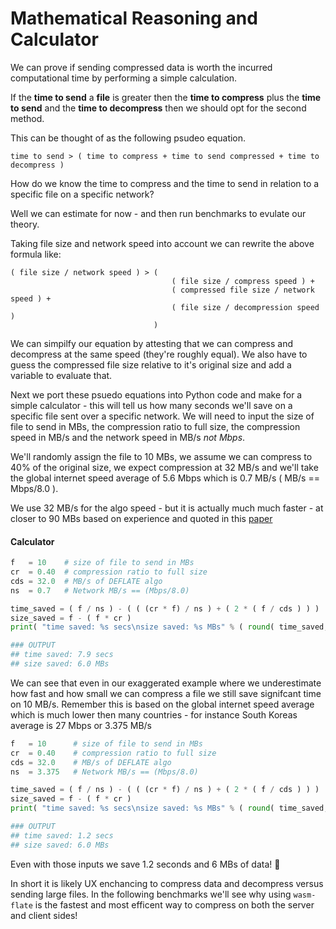 # Mathematical Reasoning and Calculator

We can prove if sending compressed data is worth the incurred computational time by performing a simple calculation.

If the **time to send** a **file** is greater then the **time to compress** plus the **time to send** and the **time to decompress** then we should opt for the second method.  

This can be thought of as the following psudeo equation.
```
time to send > ( time to compress + time to send compressed + time to decompress )
```

How do we know the time to compress and the time to send in relation to a specific file on a specific network?  

Well we can estimate for now - and then run benchmarks to evulate our theory.  

Taking file size and network speed into account we can rewrite the above formula like:  
```
( file size / network speed ) > ( 
                                    ( file size / compress speed ) + 
                                    ( compressed file size / network speed ) + 
                                    ( file size / decompression speed )
                                )
```

We can simpilfy our equation by attesting that we can compress and decompress at the same speed (they're roughly equal). We also have to guess the compressed file size relative to it's original size and add a variable to evaluate that. 

Next we port these psuedo equations into Python code and make for a simple calculator - this will tell us how many seconds we'll save on a specific file sent over a specific network. We will need to input the size of file to send in MBs, the compression ratio to full size, the compression speed in MB/s and the network speed in MB/s *not Mbps*.  

We'll randomly assign the file to 10 MBs, we assume we can compress to 40% of the original size, we expect compression at 32 MB/s and we'll take the global internet speed average of 5.6 Mbps which is 0.7 MB/s ( MB/s == Mbps/8.0 ).  

We use 32 MB/s for the algo speed - but it is actually much much faster - at closer to 90 MBs based on experience and quoted in this [paper](https://cran.r-project.org/web/packages/brotli/vignettes/brotli-2015-09-22.pdf)  

#### Calculator

```python
f   = 10    # size of file to send in MBs
cr  = 0.40  # compression ratio to full size
cds = 32.0  # MB/s of DEFLATE algo
ns  = 0.7   # Network MB/s == (Mbps/8.0)

time_saved = ( f / ns ) - ( ( (cr * f) / ns ) + ( 2 * ( f / cds ) ) )
size_saved = f - ( f * cr )
print( "time saved: %s secs\nsize saved: %s MBs" % ( round( time_saved, 1 ), size_saved ) )

### OUTPUT
## time saved: 7.9 secs
## size saved: 6.0 MBs
```

We can see that even in our exaggerated example where we underestimate how fast and how small we can compress a file we still save signifcant time on 10 MB/s. Remember this is based on the global internet speed average which is much lower then many countries - for instance South Koreas average is 27 Mbps or 3.375 MB/s


```python
f   = 10      # size of file to send in MBs
cr  = 0.40    # compression ratio to full size
cds = 32.0    # MB/s of DEFLATE algo
ns  = 3.375   # Network MB/s == (Mbps/8.0)

time_saved = ( f / ns ) - ( ( (cr * f) / ns ) + ( 2 * ( f / cds ) ) )
size_saved = f - ( f * cr )
print( "time saved: %s secs\nsize saved: %s MBs" % ( round( time_saved, 1 ), size_saved ) )

### OUTPUT
## time saved: 1.2 secs
## size saved: 6.0 MBs
```
Even with those inputs we save 1.2 seconds and 6 MBs of data! 🙌

In short it is likely UX enchancing to compress data and decompress versus sending large files. In the following benchmarks we'll see why using `wasm-flate` is the fastest and most efficent way to compress on both the server and client sides!  
